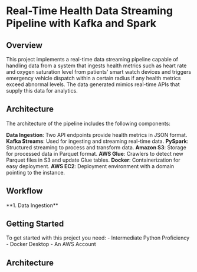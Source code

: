 <h1><strong>Real-Time Health Data Streaming Pipeline with Kafka and Spark</strong></h1>

<h2><strong>Overview</strong></h2>
This project implements a real-time data streaming pipeline capable of handling data from a system that ingests health metrics such as heart rate and oxygen saturation level from patients' smart watch devices and triggers emergency vehicle dispatch within a certain radius if any health metrics exceed abnormal levels. The data generated mimics real-time APIs that supply this data for analytics.

<h2><strong>Architecture</strong></h2>
The architecture of the pipeline includes the following components:

**Data Ingestion**: Two API endpoints provide health metrics in JSON format.
**Kafka Streams**: Used for ingesting and streaming real-time data.
**PySpark**: Structured streaming to process and transform data.
**Amazon S3**: Storage for processed data in Parquet format.
**AWS Glue**: Crawlers to detect new Parquet files in S3 and update Glue tables.
**Docker**: Containerization for easy deployment.
**AWS EC2**: Deployment environment with a domain pointing to the instance.

<h2><strong>Workflow</strong></h2>
**1. Data Ingestion**



<h2><strong>Getting Started</strong></h2>
To get started with this project you need:
- Intermediate Python Proficiency
- Docker Desktop 
- An AWS Account





<h2><strong>Architecture</strong></h2>
